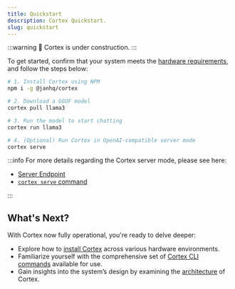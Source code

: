 ```yaml
---
title: Quickstart
description: Cortex Quickstart.
slug: quickstart
---
```


:::warning
🚧 Cortex is under construction.
:::

To get started, confirm that your system meets the [hardware requirements](/docs/hardware), and follow the steps below:

```bash
# 1. Install Cortex using NPM
npm i -g @janhq/cortex

# 2. Download a GGUF model
cortex pull llama3

# 3. Run the model to start chatting
cortex run llama3

# 4. (Optional) Run Cortex in OpenAI-compatible server mode
cortex serve
```

:::info
For more details regarding the Cortex server mode, please see here:

- [Server Endpoint](/docs/server)
- [`cortex serve` command](/docs/cli/serve)

:::

## What's Next?

With Cortex now fully operational, you're ready to delve deeper:

- Explore how to [install Cortex](/docs/category/installation) across various hardware environments.
- Familiarize yourself with the comprehensive set of [Cortex CLI commands](/docs/cli) available for use.
- Gain insights into the system’s design by examining the [architecture](/docs/architecture) of Cortex.
